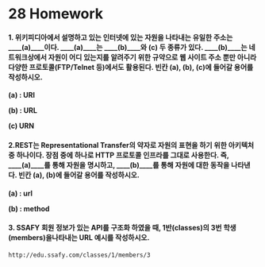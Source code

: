 # 28 Homework

#### 1. 위키피디아에서 설명하고 있는 인터넷에 있는 자원을 나타내는 유일한 주소는 ____(a)____이다. ____(a)____는 ____(b)____와 ____(c)____ 두 종류가 있다. ____(b)____는 네트워크상에서 자원이 어디 있는지를 알려주기 위한 규약으로 웹 사이트 주소 뿐만 아니라 다양한 프로토콜(FTP/Telnet 등)에서도 활용된다. 빈칸 (a), (b), (c)에 들어갈 용어를 작성하시오.

**(a) : URI**

**(b) : URL**

**(c) URN**



#### 2.REST는 Representational Transfer의 약자로 자원의 표현을 하기 위한 아키텍처 중 하나이다. 장점 중에 하나로 HTTP 프로토콜 인프라를 그대로 사용한다. 즉, ____(a)____를 통해 자원을 명시하고, ____(b)____를 통해 자원에 대한 동작을 나타낸다. 빈칸 (a), (b)에 들어갈 용어를 작성하시오.

**(a) : url**

**(b) : method**



#### 3. SSAFY 회원 정보가 있는 API를 구조화 하였을 때, 1반(classes)의 3번 학생(members)을나타내는 URL 예시를 작성하시오.

`http://edu.ssafy.com/classes/1/members/3`
